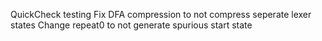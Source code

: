 QuickCheck testing
Fix DFA compression to not compress seperate lexer states
Change repeat0 to not generate spurious start state
